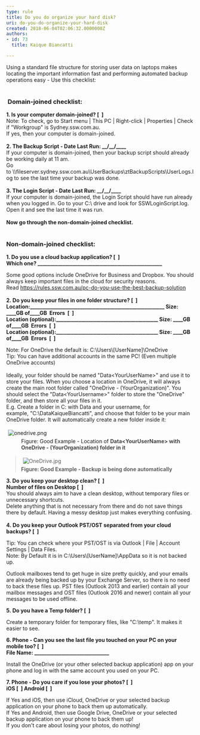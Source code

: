```yaml
---
type: rule
title: Do you do organize your hard disk?
uri: do-you-do-organize-your-hard-disk
created: 2018-06-04T02:06:32.0000000Z
authors:
- id: 73
  title: Kaique Biancatti

---
```




<span class='intro'> ​Using a standard file structure for storing user data on laptops makes locating the important information fast and performing automated backup operations easy - Use this checklist&#58; <br>​<br> </span>

<div><h3 class="ssw15-rteElement-H3">&#160;Domain-joined checklist&#58;<br></h3></div><div class="greyBox"><strong>1. Is your computer domain-joined? [&#160; ]</strong><br>Note&#58; To check, go to Start menu | This PC | Right-click | Properties | Check if &quot;Workgroup&quot; is Sydney.ssw.com.au.<br>If yes, then your computer is domain-joined.<br><br><strong>2. The Backup Script - Date Last Run&#58; __/__/____</strong><br>If your computer is domain-joined, then your backup script should already be working daily at 11 am.&#160;<br>Go to&#160;\\fileserver.sydney.ssw.com.au\UserBackups\ztBackupScripts\UserLogs.log to see the last time your backup was done.&#160; <br><strong>&#160;</strong><br><strong>3. The Login Script - Date Last Run&#58;&#160;__/__/____</strong><br>If your computer is domain-joined, the Login Script should have run already when you logged in. Go to your C&#58;\ drive and look for SSWLoginScript.log. Open it and see the last time it was run.<br><strong>&#160;<br>Now go through the non-domain-joined checklist. &#160;&#160;<br></strong><br></div><h3 class="ssw15-rteElement-H3">Non-domain-joined checklist&#58;<br></h3><div class="greyBox"><p class="ssw15-rteElement-P"> 
      <b>1. Do you use a cloud backup application? [&#160; ] <br>Which one? __________________________________________________<br></b></p><div><p class="ssw15-rteElement-P">Some good options include OneDrive for Business and Dropbox. You should always keep important files in the cloud for security reasons. Read&#160;<a href="/_layouts/15/FIXUPREDIRECT.ASPX?WebId=3dfc0e07-e23a-4cbb-aac2-e778b71166a2&amp;TermSetId=07da3ddf-0924-4cd2-a6d4-a4809ae20160&amp;TermId=68798bd6-a0fa-49ee-89ea-d4d0d11930f1">https&#58;//rules.ssw.com.au/pc-do-you-use-the-best-backup-solution </a><br><b><br>2.&#160;Do you keep your files in one folder structure? [&#160; ] <br>Location&#58;______________________________________________________ Size&#58; ____GB of____GB&#160; Errors&#160;&#160;[&#160; ]<br>Location (optional)&#58;_________________________________________ Size&#58; ____GB of____GB&#160; Errors&#160;&#160;[&#160; ]<br>Location (optional)&#58;_________________________________________ Size&#58; ____GB of____GB&#160; Errors&#160;&#160;[&#160; ]<br></b></p><p class="ssw15-rteElement-P">Note&#58; For OneDrive the default is&#58; C&#58;\Users\[UserName]\OneDrive<br>Tip&#58; You can have additional accounts in the same PC! (Even multiple OneDrive accounts)<br><br>Ideally, your folder should be named &quot;Data&lt;YourUserName&gt;&quot; and use it to store your files. When you choose a location in OneDrive, it will always create the main root folder called &quot;OneDrive - (YourOrganization)&quot;. You should select the &quot;Data&lt;YourUsername&gt;&quot; folder to store the &quot;OneDrive&quot; folder, and then store all your files in it.<br>E.g. Create a folder in C&#58; with Data and your username, for example,&#160;&quot;C&#58;\DataKaiqueBiancatti&quot;, and choose that folder to be your main OneDrive folder. It will automatically create a new folder inside it&#58;<br></p><dl class="image"><dt> <img src="/PublishingImages/onedrive.png" alt="onedrive.png" style="margin&#58;5px;" /><br> </dt><dd>Figure&#58; Good Example - Location of&#160;<strong style="color&#58;#444444;">Data&lt;YourUserName&gt; with OneDrive -&#160;(YourOrganization) folder in it </strong></dd></dl><p></p><blockquote><p class="ssw15-rteElement-P">​​<img src="/PublishingImages/OneDrive.jpg" alt="OneDrive.jpg" style="margin&#58;5px;" /><br><strong>Figure&#58; Good Example - Backup is being done automatically</strong></p></blockquote><p class="ssw15-rteElement-P"><strong>3. Do you keep your desktop clean?&#160;[&#160; ]&#160;<br>Number of files on Desktop&#160;[&#160; ]&#160; </strong><br>You should always aim to have a clean desktop, without temporary files or unnecessary shortcuts.<br>Delete anything that is not necessary from there and do not save things there by default. Having a messy desktop just makes everything confusing.<br><br><strong>4</strong><b>.&#160;Do you keep your Outlook PST/OST separated from your cloud backups? [&#160; ] <br></b></p><p>Tip&#58; You can check where your PST/OST is via Outlook | File | Account Settings | Data Files.<br>Note&#58; By Default it is in C&#58;\Users\[UserName]\AppData so it is not backed up.</p><p>Outlook mailboxes tend to get huge in size pretty quickly, and your emails are already being backed up by your Exchange Server, so there is no need to back these&#160;files up. PST files (Outlook&#160;2013 and earlier) contain all your mailbox messages and&#160;OST files (Outlook 2016 and newer) contain all your messages to be used offline.</p><p><strong>5.&#160;Do you have a Temp folder? [&#160; ]&#160;&#160; </strong></p><p>Create a temporary folder for temporary files, like &quot;C&#58;\temp&quot;. It makes it easier to see.</p><p><strong>6. Phone - Can you see the last </strong><strong>file you</strong><strong> touched&#160;on your PC on&#160;your mobile too? [&#160; ] <br>File Name&#58; ______________________________<br></strong></p><p>Install the OneDrive (or&#160;your other selected&#160;backup application) app on your phone and log in with the same account you used on your&#160;PC. <br></p><p><strong>7. Phone - Do you care if you lose your photos? [&#160; ]&#160;<br>iOS [&#160; ] Android [&#160; ] <br></strong></p><p>If Yes and iOS, then use iCloud, OneDrive or your selected backup application on your phone to back them up automatically.<br>If Yes and Android, then use Google Drive, OneDrive or your selected backup application on your phone to back them up!<br>If you don't care about losing your photos, do nothing!<br></p></div></div>


